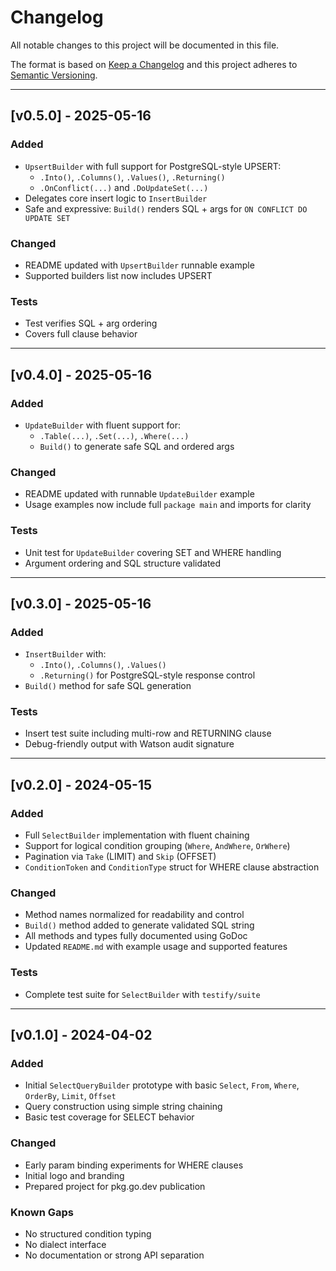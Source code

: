 # Changelog

All notable changes to this project will be documented in this file.

The format is based on [Keep a Changelog](https://keepachangelog.com/)
and this project adheres to [Semantic Versioning](https://semver.org/).

---

## [v0.5.0] - 2025-05-16

### Added
- `UpsertBuilder` with full support for PostgreSQL-style UPSERT:
  - `.Into()`, `.Columns()`, `.Values()`, `.Returning()`
  - `.OnConflict(...)` and `.DoUpdateSet(...)`
- Delegates core insert logic to `InsertBuilder`
- Safe and expressive: `Build()` renders SQL + args for `ON CONFLICT DO UPDATE SET`

### Changed
- README updated with `UpsertBuilder` runnable example
- Supported builders list now includes UPSERT

### Tests
- Test verifies SQL + arg ordering
- Covers full clause behavior

---

## [v0.4.0] - 2025-05-16

### Added
- `UpdateBuilder` with fluent support for:
  - `.Table(...)`, `.Set(...)`, `.Where(...)`
  - `Build()` to generate safe SQL and ordered args

### Changed
- README updated with runnable `UpdateBuilder` example
- Usage examples now include full `package main` and imports for clarity

### Tests
- Unit test for `UpdateBuilder` covering SET and WHERE handling
- Argument ordering and SQL structure validated

---

## [v0.3.0] - 2025-05-16

### Added
- `InsertBuilder` with:
  - `.Into()`, `.Columns()`, `.Values()`
  - `.Returning()` for PostgreSQL-style response control
- `Build()` method for safe SQL generation

### Tests
- Insert test suite including multi-row and RETURNING clause
- Debug-friendly output with Watson audit signature

---

## [v0.2.0] - 2024-05-15

### Added
- Full `SelectBuilder` implementation with fluent chaining
- Support for logical condition grouping (`Where`, `AndWhere`, `OrWhere`)
- Pagination via `Take` (LIMIT) and `Skip` (OFFSET)
- `ConditionToken` and `ConditionType` struct for WHERE clause abstraction

### Changed
- Method names normalized for readability and control
- `Build()` method added to generate validated SQL string
- All methods and types fully documented using GoDoc
- Updated `README.md` with example usage and supported features

### Tests
- Complete test suite for `SelectBuilder` with `testify/suite`

---

## [v0.1.0] - 2024-04-02

### Added
- Initial `SelectQueryBuilder` prototype with basic `Select`, `From`, `Where`, `OrderBy`, `Limit`, `Offset`
- Query construction using simple string chaining
- Basic test coverage for SELECT behavior

### Changed
- Early param binding experiments for WHERE clauses
- Initial logo and branding
- Prepared project for pkg.go.dev publication

### Known Gaps
- No structured condition typing
- No dialect interface
- No documentation or strong API separation

